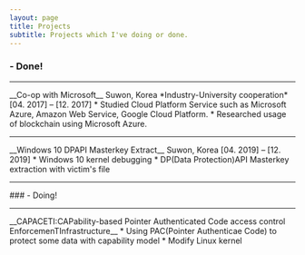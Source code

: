 ```yaml
---
layout: page
title: Projects
subtitle: Projects which I've doing or done.
---
```


### - Done!
<hr/>
__Co-op with Microsoft__		Suwon, Korea  
*Industry-University cooperation*		[04. 2017] – [12. 2017]  
* Studied Cloud Platform Service such as Microsoft Azure, Amazon Web Service, Google Cloud Platform.
* Researched usage of blockchain using Microsoft Azure.
<hr/>
__Windows 10 DPAPI Masterkey Extract__		Suwon, Korea  
[04. 2019] – [12. 2019]  
* Windows 10 kernel debugging
* DP(Data Protection)API Masterkey extraction with victim's file
<hr/>
### - Doing!
<hr/>
__CAPACETI:CAPability-based Pointer Authenticated Code access control EnforcemenTInfrastructure__
* Using PAC(Pointer Authenticae Code) to protect some data with capability model
* Modify Linux kernel
